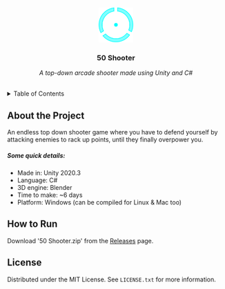 <br/>
<div align="center">
  <img src="icon.png" alt="Logo" width="80" height="80">
  <h3 align="center">50 Shooter</h3>
  <p align="center"><i>A top-down arcade shooter made using Unity and C#</i></p>
</div>
</br>
<details>
  <summary>Table of Contents</summary>
  <ol>
    <li><a href="#about-the-project">About the Project</a></li>
    <li><a href="#how-to-run">How to Run</a></li>
    <li><a href="#license">License</a></li>
  </ol>
</details>

## About the Project

An endless top down shooter game where you have to defend yourself by attacking enemies to rack up points, until they finally overpower you. 

##### Some quick details:

- Made in: Unity 2020.3
- Language: C#
- 3D engine: Blender
- Time to make: ~6 days
- Platform: Windows (can be compiled for Linux & Mac too)

## How to Run
Download '50 Shooter.zip' from the [Releases](https://github.com/ArcticKangaroo/50-Shooter/releases/) page.


## License
Distributed under the MIT License. See `LICENSE.txt` for more information.
